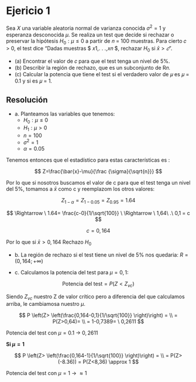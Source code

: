 # Ejericio 1
Sea 𝑋 una variable aleatoria normal de varianza conocida $\sigma^{2} = 1$ y esperanza desconocida $\mu$. Se realiza un test que decide si rechazar o preservar la hipótesis $H_0: \mu ≤ 0$ a partir de 𝑛 = 100 muestras. Para cierto 𝑐 > 0, el test dice “Dadas muestras $ 𝑥1,. . .,𝑥𝑛 $, rechazar $H_0$ si $\bar{x}> 𝑐”$. 
- (a) Encontrar el valor de 𝑐 para que el test tenga un nivel de 5%. 
- (b) Describir la región de rechazo, que es un subconjunto de R𝑛. 
- (c) Calcular la potencia que tiene el test si el verdadero valor de 𝜇 es 𝜇 = 0.1 y si es 𝜇 = 1.  

## Resolución 
- a. Planteamos las variables que tenemos:  
    - $H_0: \mu\leq 0$
    - $H_1 : \mu > 0$
    - $n=100$
    - $\sigma^{2} = 1$
    - $\alpha = 0.05$  

Tenemos entonces que el estadístico para estas características es :  

$$
Z=\frac{\bar{x}-\mu}{\frac {\sigma}{\sqrt{n}}}
$$  

Por lo que si nosotros buscamos el valor de c para que el test tenga un nivel del 5%, tomamos a $\bar{x}$ como c y reemplazom los otros valores:  

$$
Z_{1-\alpha}= Z_{1-0.05} = Z_{0.95} = 1.64
$$  

$$
\Rightarrow \ 1.64= \frac{c-0}{1/\sqrt{100}} \ \Rightarrow \ 1,64\ .\ 0,1 = c
$$  

$$
c=0,164
$$  

Por lo que si $\bar{x} > 0,164$ Rechazo $H_0$  

- b. La región de rechazo si el test tiene un nivel de 5% nos quedaria: $R = (0,164;+ \infty )$  

- c. Calculamos la potencia del test para $\mu = 0,1$:  

$$
\textrm{Potencia del test} = P(Z<Z_{vc})
$$  

Siendo $Z_{vc}$ nuestro Z de valor crítico pero a diferencia del que calculamos arriba, le cambiamosa nuestro $\mu$.  

$$
P \left(Z> \left(\frac{0,164-0,1}{1/\sqrt{100}} \right)\right) = \\ = P(Z>0,64)= \\ = 1-0,7389= \ 0,2611
$$  

Potencia del test con $\mu = 0.1$ $\rightarrow$  $0,2611$

**Si $\mu = 1$**  

$$
P \left(Z> \left(\frac{0,164-1}{1/\sqrt{100}} \right)\right) = \\ = P(Z>(-8.36)) = P(Z<8,36) \approx 1
$$  

Potencia del test con $\mu = 1$ $\rightarrow$  $\approx 1$  


